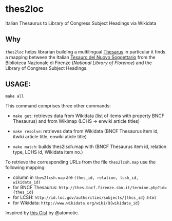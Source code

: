 thes2loc
========

Italian Thesaurus to Library of Congress Subject Headings via Wikidata

Why
---

`thes2loc` helps librarian building a multilingual 
[Thesarus](http://en.wikipedia.org/wiki/Thesaurus) in particular it finds
a mapping between the Italian 
[Tesauro del Nuovo Soggettario](http://thes.bncf.firenze.sbn.it)
from the Biblioteca Nazionale di Firenze (_National Library of Florence_)
and the Library of Congress Subject Headings.


USAGE:
------
`make all`

This command comprises three other commands:

* `make get`: retrieves data from Wikidata (list of items with property BNCF
Thesaurus) and from Wikimap (LCHS -> enwiki article titles)

* `make resolve`: retrieves data from Wikidata (BNCF Thesaurus item id, itwiki
article title, enwiki aticle title)

* `make match`: builds thes2lsch.map with (BNCF Thesaurus item id, relation
type, LCHS id, Wikidata item no.)

To retrieve the corresponding URLs from the file `thes2lcsh.map` use the 
following mapping:

* column in  `thes2lcsh.map` are  `(thes_id, relation, lcsh_id, wikidata_id)`
* for BNCF Thesaurus: 
  `http://thes.bncf.firenze.sbn.it/termine.php?id={thes_id}`
* for LCSH: `http://id.loc.gov/authorities/subjects/{lhcs_id}.html`
* for Wikidata: `http://www.wikidata.org/wiki/Q{wikidata_id}`

Inspired by [this Gist](https://gist.github.com/atomotic/7229203)
by @atomotic.
